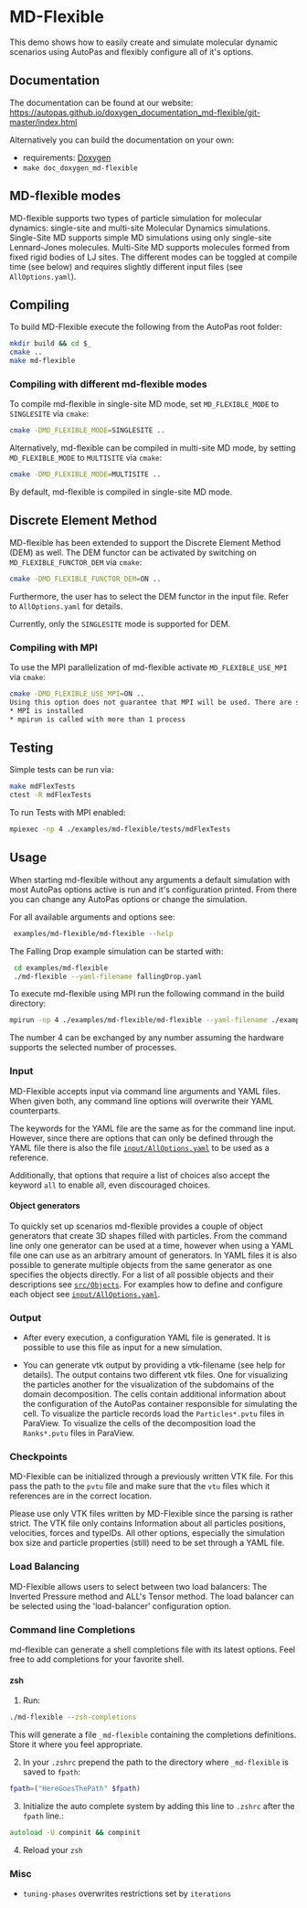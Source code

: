 # MD-Flexible

This demo shows how to easily create and simulate molecular dynamic
scenarios using AutoPas and flexibly configure all of it's options.

## Documentation
The documentation can be found at our website:
 <https://autopas.github.io/doxygen_documentation_md-flexible/git-master/index.html>

Alternatively you can build the documentation on your own:
* requirements: [Doxygen](http://www.doxygen.nl/)
* `make doc_doxygen_md-flexible`

## MD-flexible modes
MD-flexible supports two types of particle simulation for molecular dynamics: single-site and multi-site Molecular
Dynamics simulations. Single-Site MD supports simple MD simulations using only single-site
Lennard-Jones molecules. Multi-Site MD supports molecules formed from fixed rigid bodies of
LJ sites. The different modes can be toggled at compile time (see below) and requires slightly
different input files (see `AllOptions.yaml`).

## Compiling
To build MD-Flexible execute the following from the AutoPas root folder:
```bash
mkdir build && cd $_
cmake ..
make md-flexible
```

### Compiling with different md-flexible modes
To compile md-flexible in single-site MD mode, set `MD_FLEXIBLE_MODE` to `SINGLESITE` via `cmake`:
```bash
cmake -DMD_FLEXIBLE_MODE=SINGLESITE ..
```
Alternatively, md-flexible can be compiled in multi-site MD mode, by setting `MD_FLEXIBLE_MODE` to
`MULTISITE` via `cmake`:
```bash
cmake -DMD_FLEXIBLE_MODE=MULTISITE ..
```

By default, md-flexible is compiled in single-site MD mode.

## Discrete Element Method
MD-flexible has been extended to support the Discrete Element Method (DEM) as well.
The DEM functor can be activated by switching on `MD_FLEXIBLE_FUNCTOR_DEM` via `cmake`:
```bash
cmake -DMD_FLEXIBLE_FUNCTOR_DEM=ON ..
```

Furthermore, the user has to select the DEM functor in the input file. Refer to `AllOptions.yaml` for details.

Currently, only the `SINGLESITE` mode is supported for DEM.

### Compiling with MPI
To use the MPI parallelization of md-flexible activate `MD_FLEXIBLE_USE_MPI` via `cmake`:
```bash
cmake -DMD_FLEXIBLE_USE_MPI=ON ..
Using this option does not guarantee that MPI will be used. There are some additional requirements:
* MPI is installed
* mpirun is called with more than 1 process
```

## Testing
Simple tests can be run via:
```bash
make mdFlexTests
ctest -R mdFlexTests
```
To run Tests with MPI enabled:
```bash
mpiexec -np 4 ./examples/md-flexible/tests/mdFlexTests
```

## Usage

When starting md-flexible without any arguments a default simulation with
most AutoPas options active is run and it's configuration printed. From
there you can change any AutoPas options or change the simulation.

For all available arguments and options see:
```bash
 examples/md-flexible/md-flexible --help
```

The Falling Drop example simulation can be started with:
```bash
 cd examples/md-flexible
 ./md-flexible --yaml-filename fallingDrop.yaml
```

To execute md-flexible using MPI run the following command in the build directory:
```bash
mpirun -np 4 ./examples/md-flexible/md-flexible --yaml-filename ./examples/md-flexible/fallingDrop.yaml
```
The number 4 can be exchanged by any number assuming the hardware supports the 
selected number of processes.

### Input

MD-Flexible accepts input via command line arguments and YAML files.
When given both, any command line options will overwrite their YAML
counterparts.

The keywords for the YAML file are the same as for the command line
input. However, since there are options that can only be defined
through the YAML file there is also the file [`input/AllOptions.yaml`](https://github.com/AutoPas/AutoPas/blob/master/examples/md-flexible/input/AllOptions.yaml)
to be used as a reference.

Additionally, that options that require a list of choices also
accept the keyword `all` to enable all, even discouraged choices.

#### Object generators

To quickly set up scenarios md-flexible provides a couple of object
generators that create 3D shapes filled with particles. From the command line
only one generator can be used at a time, however when using a YAML file one
can use as an arbitrary amount of generators. In YAML files it is also
possible to generate multiple objects from the same generator as one
specifies the objects directly. For a list of all possible objects and their
descriptions see [`src/Objects`](https://autopas.github.io/doxygen_documentation_md-flexible/git-master/dir_8e5023335c6d80afeb9fe41ac1daf95f.html).
For examples how to define and configure each object see [`input/AllOptions.yaml`](https://github.com/AutoPas/AutoPas/blob/master/examples/md-flexible/input/AllOptions.yaml).

### Output

* After every execution, a configuration YAML file is generated. It is possible
  to use this file as input for a new simulation.

* You can generate vtk output by providing a vtk-filename
(see help for details). The output contains two different vtk files. One for
  visualizing the particles another for the visualization of the subdomains of
  the domain decomposition.
The cells contain additional information about the configuration of the AutoPas
  container responsible for simulating the cell.
To visualize the particle records load the `Particles*.pvtu` files in ParaView. To visualize
  the cells of the decomposition load the `Ranks*.pvtu` files in ParaView.


### Checkpoints

MD-Flexible can be initialized through a previously written VTK file.
For this pass the path to the `pvtu` file and make sure that the `vtu` files
which it references are in the correct location.

Please use only VTK files written by MD-Flexible since the parsing is
rather strict. The VTK file only contains Information about all
particles positions, velocities, forces and typeIDs. All other options,
especially the simulation box size and particle properties (still) need
to be set through a YAML file.

### Load Balancing
MD-Flexible allows users to select between two load balancers: The Inverted Pressure method and ALL's Tensor method.
The load balancer can be selected using the 'load-balancer' configuration option.

### Command line Completions

md-flexible can generate a shell completions file with its latest options.
Feel free to add completions for your favorite shell.

#### zsh

1. Run:
```zsh
./md-flexible --zsh-completions
```
This will generate a file `_md-flexible` containing the completions definitions. 
Store it where you feel appropriate.
 
2. In your `.zshrc` prepend the path to the directory where `_md-flexible` is saved to `fpath`:
```zsh
fpath=("HereGoesThePath" $fpath)
```

3. Initialize the auto complete system by adding this line to `.zshrc` after the `fpath` line.:
```zsh
autoload -U compinit && compinit
```

4. Reload your `zsh`

### Misc

* `tuning-phases` overwrites restrictions set by `iterations`
